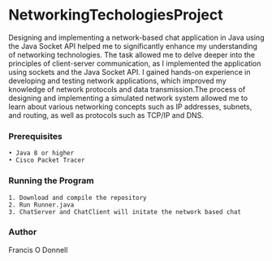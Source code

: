 # NetworkingTechologiesProject
Designing and implementing a network-based chat application in Java using the Java Socket API helped me to significantly 
enhance my understanding of networking technologies. The task allowed me to delve deeper into the principles of client-server communication, 
as I implemented the application using sockets and the Java Socket API. I gained hands-on experience in developing and testing network applications,
which improved my knowledge of network protocols and data transmission.The process of designing and implementing a simulated network system allowed me
to learn about various networking concepts such as IP addresses, subnets, and routing, as well as protocols such as TCP/IP and DNS.


### Prerequisites
    • Java 8 or higher
    • Cisco Packet Tracer
    
### Running the Program
    1. Download and compile the repository
    2. Run Runner.java
    3. ChatServer and ChatClient will initate the network based chat
    
### Author
Francis O Donnell
    
